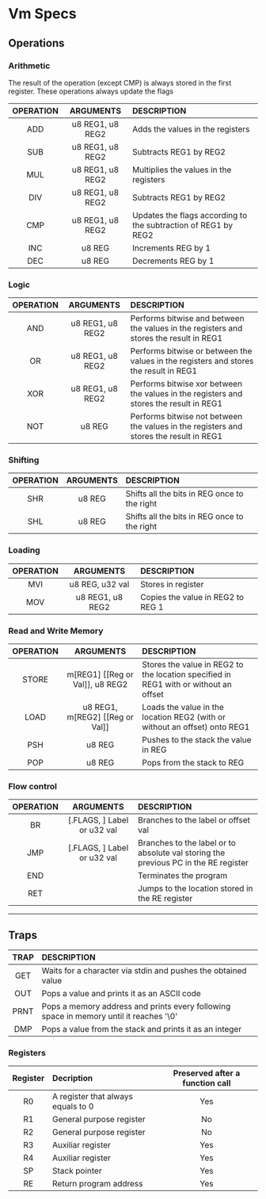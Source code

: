 # Vm Specs

## Operations
### Arithmetic

The result of the operation (except CMP) is always stored in the first register. These operations always update the flags


| OPERATION | ARGUMENTS | DESCRIPTION |
| :---:			| :----:		| :---				|
| ADD | u8 REG1, u8 REG2 | Adds the values in the registers | 
| SUB | u8 REG1, u8 REG2 | Subtracts REG1 by REG2 | 
| MUL | u8 REG1, u8 REG2 | Multiplies the values in the registers |
| DIV | u8 REG1, u8 REG2 | Subtracts REG1 by REG2 | 
| CMP | u8 REG1, u8 REG2 | Updates the flags according to the subtraction of REG1 by REG2|
| INC | u8 REG | Increments REG by 1 |
| DEC | u8 REG | Decrements REG by 1 |


### Logic

| OPERATION | ARGUMENTS | DESCRIPTION |
| :---:			| :----:		| :---				|
| AND | u8 REG1, u8 REG2 | Performs bitwise and between the values in the registers and stores the result in REG1 |
| OR | u8 REG1, u8 REG2 | Performs bitwise or between the values in the registers and stores the result in REG1 |
| XOR | u8 REG1, u8 REG2 | Performs bitwise xor between the values in the registers and stores the result in REG1 |
| NOT | u8 REG | Performs bitwise not between the values in the registers and stores the result in REG1 |

### Shifting

| OPERATION | ARGUMENTS | DESCRIPTION |
| :---:			| :----:		| :---				|
| SHR | u8 REG | Shifts all the bits in REG once to the right |
| SHL | u8 REG | Shifts all the bits in REG once to the right |

### Loading

| OPERATION | ARGUMENTS | DESCRIPTION |
| :---:			| :----:		| :---				|
| MVI	| u8 REG, u32 val | Stores <val> in register <REG> |
| MOV	| u8 REG1, u8 REG2 | Copies the value in REG2 to REG 1 |

### Read and Write Memory

| OPERATION | ARGUMENTS | DESCRIPTION |
| :---:			| :----:		| :---				|
| STORE | m[REG1] [[Reg or Val]], u8 REG2 | Stores the value in REG2 to the location specified in REG1 with or without an offset|
| LOAD | u8 REG1, m[REG2] [[Reg or Val]] | Loads the value in the location REG2 (with or without an offset) onto REG1 |
| PSH | u8 REG | Pushes to the stack the value in REG |
| POP | u8 REG | Pops from the stack to REG |

### Flow control

| OPERATION | ARGUMENTS | DESCRIPTION |
| :---:			| :----:		| :---				|
| BR | [.FLAGS, ] Label or u32 val | Branches to the label or offset val|
| JMP | [.FLAGS, ] Label or u32 val | Branches to the label or to absolute val storing the previous PC in the RE register|
| END | | Terminates the program |
| RET | | Jumps to the location stored in the RE register |

---


## Traps

| TRAP | DESCRIPTION |
| :---: | :--- |
| GET | Waits for a character via stdin and pushes the obtained value |
| OUT | Pops a value and prints it as an ASCII code |
| PRNT | Pops a memory address and prints every following space in memory until it reaches '\0' |
| DMP | Pops a value from the stack and prints it as an integer|

### Registers

| Register | Decription | Preserved after a function call |
| :---: | :--- | :---: |
| R0 | A register that always equals to 0 | Yes |
| R1 | General purpose register | No |
| R2 | General purpose register | No |
| R3 | Auxiliar register | Yes |
| R4 | Auxiliar register | Yes |
| SP | Stack pointer | Yes |
| RE | Return program address | Yes |
